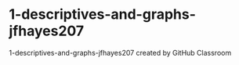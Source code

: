 # 1-descriptives-and-graphs-jfhayes207
1-descriptives-and-graphs-jfhayes207 created by GitHub Classroom
